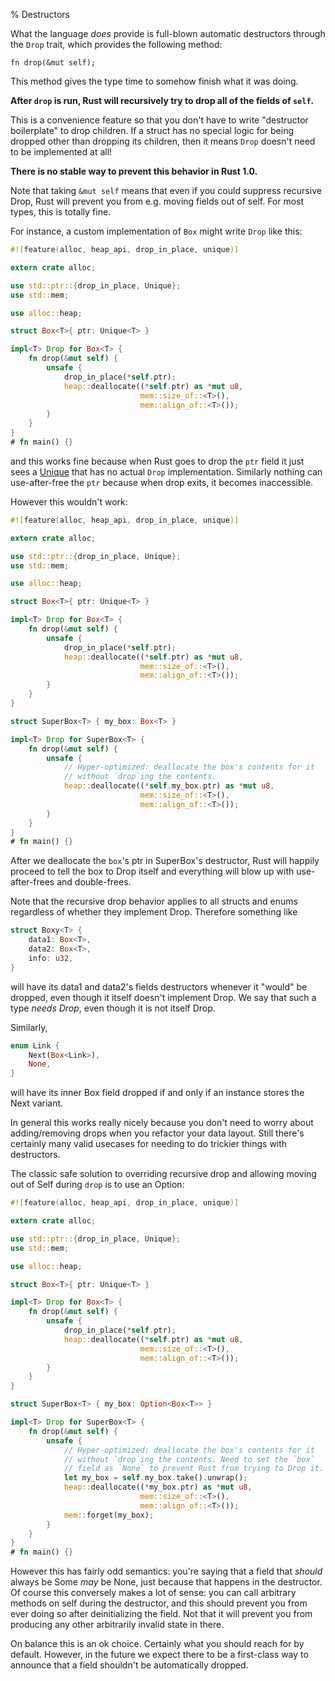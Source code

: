 % Destructors

What the language *does* provide is full-blown automatic destructors through the
`Drop` trait, which provides the following method:

```rust,ignore
fn drop(&mut self);
```

This method gives the type time to somehow finish what it was doing.

**After `drop` is run, Rust will recursively try to drop all of the fields
of `self`.**

This is a convenience feature so that you don't have to write "destructor
boilerplate" to drop children. If a struct has no special logic for being
dropped other than dropping its children, then it means `Drop` doesn't need to
be implemented at all!

**There is no stable way to prevent this behavior in Rust 1.0.**

Note that taking `&mut self` means that even if you could suppress recursive
Drop, Rust will prevent you from e.g. moving fields out of self. For most types,
this is totally fine.

For instance, a custom implementation of `Box` might write `Drop` like this:

```rust
#![feature(alloc, heap_api, drop_in_place, unique)]

extern crate alloc;

use std::ptr::{drop_in_place, Unique};
use std::mem;

use alloc::heap;

struct Box<T>{ ptr: Unique<T> }

impl<T> Drop for Box<T> {
    fn drop(&mut self) {
        unsafe {
            drop_in_place(*self.ptr);
            heap::deallocate((*self.ptr) as *mut u8,
                             mem::size_of::<T>(),
                             mem::align_of::<T>());
        }
    }
}
# fn main() {}
```

and this works fine because when Rust goes to drop the `ptr` field it just sees
a [Unique] that has no actual `Drop` implementation. Similarly nothing can
use-after-free the `ptr` because when drop exits, it becomes inaccessible.

However this wouldn't work:

```rust
#![feature(alloc, heap_api, drop_in_place, unique)]

extern crate alloc;

use std::ptr::{drop_in_place, Unique};
use std::mem;

use alloc::heap;

struct Box<T>{ ptr: Unique<T> }

impl<T> Drop for Box<T> {
    fn drop(&mut self) {
        unsafe {
            drop_in_place(*self.ptr);
            heap::deallocate((*self.ptr) as *mut u8,
                             mem::size_of::<T>(),
                             mem::align_of::<T>());
        }
    }
}

struct SuperBox<T> { my_box: Box<T> }

impl<T> Drop for SuperBox<T> {
    fn drop(&mut self) {
        unsafe {
            // Hyper-optimized: deallocate the box's contents for it
            // without `drop`ing the contents.
            heap::deallocate((*self.my_box.ptr) as *mut u8,
                             mem::size_of::<T>(),
                             mem::align_of::<T>());
        }
    }
}
# fn main() {}
```

After we deallocate the `box`'s ptr in SuperBox's destructor, Rust will
happily proceed to tell the box to Drop itself and everything will blow up with
use-after-frees and double-frees.

Note that the recursive drop behavior applies to all structs and enums
regardless of whether they implement Drop. Therefore something like

```rust
struct Boxy<T> {
    data1: Box<T>,
    data2: Box<T>,
    info: u32,
}
```

will have its data1 and data2's fields destructors whenever it "would" be
dropped, even though it itself doesn't implement Drop. We say that such a type
*needs Drop*, even though it is not itself Drop.

Similarly,

```rust
enum Link {
    Next(Box<Link>),
    None,
}
```

will have its inner Box field dropped if and only if an instance stores the
Next variant.

In general this works really nicely because you don't need to worry about
adding/removing drops when you refactor your data layout. Still there's
certainly many valid usecases for needing to do trickier things with
destructors.

The classic safe solution to overriding recursive drop and allowing moving out
of Self during `drop` is to use an Option:

```rust
#![feature(alloc, heap_api, drop_in_place, unique)]

extern crate alloc;

use std::ptr::{drop_in_place, Unique};
use std::mem;

use alloc::heap;

struct Box<T>{ ptr: Unique<T> }

impl<T> Drop for Box<T> {
    fn drop(&mut self) {
        unsafe {
            drop_in_place(*self.ptr);
            heap::deallocate((*self.ptr) as *mut u8,
                             mem::size_of::<T>(),
                             mem::align_of::<T>());
        }
    }
}

struct SuperBox<T> { my_box: Option<Box<T>> }

impl<T> Drop for SuperBox<T> {
    fn drop(&mut self) {
        unsafe {
            // Hyper-optimized: deallocate the box's contents for it
            // without `drop`ing the contents. Need to set the `box`
            // field as `None` to prevent Rust from trying to Drop it.
            let my_box = self.my_box.take().unwrap();
            heap::deallocate((*my_box.ptr) as *mut u8,
                             mem::size_of::<T>(),
                             mem::align_of::<T>());
            mem::forget(my_box);
        }
    }
}
# fn main() {}
```

However this has fairly odd semantics: you're saying that a field that *should*
always be Some *may* be None, just because that happens in the destructor. Of
course this conversely makes a lot of sense: you can call arbitrary methods on
self during the destructor, and this should prevent you from ever doing so after
deinitializing the field. Not that it will prevent you from producing any other
arbitrarily invalid state in there.

On balance this is an ok choice. Certainly what you should reach for by default.
However, in the future we expect there to be a first-class way to announce that
a field shouldn't be automatically dropped.

[Unique]: phantom-data.html
